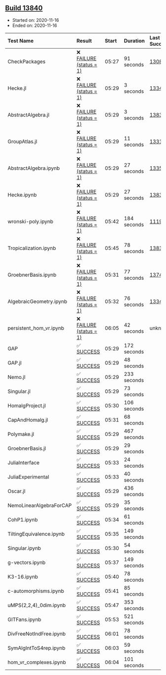 ## [Build 13840](https://oscarci.mathematik.uni-kl.de/job/oscar/13840/)

* Started on: 2020-11-16
* Ended on: 2020-11-16

| Test Name    | Result | Start | Duration | Last Success | First Failure |
|:-------------|:-------|:------|:---------|:-------------|:--------------|
| CheckPackages | ❌ [FAILURE (status = 1)](https://oscarci.mathematik.uni-kl.de/job/oscar/13840/artifact/logs/build-13840/CheckPackages.log) | 05:27 | 91 seconds | [13085](https://oscarci.mathematik.uni-kl.de/job/oscar/13085/) | [13086](https://oscarci.mathematik.uni-kl.de/job/oscar/13086/) |
| Hecke.jl | ❌ [FAILURE (status = 1)](https://oscarci.mathematik.uni-kl.de/job/oscar/13840/artifact/logs/build-13840/Hecke.jl.log) | 05:29 | 3 seconds | [13341](https://oscarci.mathematik.uni-kl.de/job/oscar/13341/) | [13342](https://oscarci.mathematik.uni-kl.de/job/oscar/13342/) |
| AbstractAlgebra.jl | ❌ [FAILURE (status = 1)](https://oscarci.mathematik.uni-kl.de/job/oscar/13840/artifact/logs/build-13840/AbstractAlgebra.jl.log) | 05:29 | 3 seconds | [13837](https://oscarci.mathematik.uni-kl.de/job/oscar/13837/) | [13838](https://oscarci.mathematik.uni-kl.de/job/oscar/13838/) |
| GroupAtlas.jl | ❌ [FAILURE (status = 1)](https://oscarci.mathematik.uni-kl.de/job/oscar/13840/artifact/logs/build-13840/GroupAtlas.jl.log) | 05:29 | 11 seconds | [13311](https://oscarci.mathematik.uni-kl.de/job/oscar/13311/) | [13312](https://oscarci.mathematik.uni-kl.de/job/oscar/13312/) |
| AbstractAlgebra.ipynb | ❌ [FAILURE (status = 1)](https://oscarci.mathematik.uni-kl.de/job/oscar/13840/artifact/logs/build-13840/AbstractAlgebra.ipynb.log) | 05:29 | 27 seconds | [13355](https://oscarci.mathematik.uni-kl.de/job/oscar/13355/) | [13356](https://oscarci.mathematik.uni-kl.de/job/oscar/13356/) |
| Hecke.ipynb | ❌ [FAILURE (status = 1)](https://oscarci.mathematik.uni-kl.de/job/oscar/13840/artifact/logs/build-13840/Hecke.ipynb.log) | 05:29 | 27 seconds | [13837](https://oscarci.mathematik.uni-kl.de/job/oscar/13837/) | [13838](https://oscarci.mathematik.uni-kl.de/job/oscar/13838/) |
| wronski-poly.ipynb | ❌ [FAILURE (status = 1)](https://oscarci.mathematik.uni-kl.de/job/oscar/13840/artifact/logs/build-13840/wronski-poly.ipynb.log) | 05:42 | 184 seconds | [11192](https://oscarci.mathematik.uni-kl.de/job/oscar/11192/) | [11193](https://oscarci.mathematik.uni-kl.de/job/oscar/11193/) |
| Tropicalization.ipynb | ❌ [FAILURE (status = 1)](https://oscarci.mathematik.uni-kl.de/job/oscar/13840/artifact/logs/build-13840/Tropicalization.ipynb.log) | 05:45 | 78 seconds | [13839](https://oscarci.mathematik.uni-kl.de/job/oscar/13839/) | [13840](https://oscarci.mathematik.uni-kl.de/job/oscar/13840/) |
| GroebnerBasis.ipynb | ❌ [FAILURE (status = 1)](https://oscarci.mathematik.uni-kl.de/job/oscar/13840/artifact/logs/build-13840/GroebnerBasis.ipynb.log) | 05:31 | 77 seconds | [13748](https://oscarci.mathematik.uni-kl.de/job/oscar/13748/) | [13749](https://oscarci.mathematik.uni-kl.de/job/oscar/13749/) |
| AlgebraicGeometry.ipynb | ❌ [FAILURE (status = 1)](https://oscarci.mathematik.uni-kl.de/job/oscar/13840/artifact/logs/build-13840/AlgebraicGeometry.ipynb.log) | 05:32 | 76 seconds | [13341](https://oscarci.mathematik.uni-kl.de/job/oscar/13341/) | [13342](https://oscarci.mathematik.uni-kl.de/job/oscar/13342/) |
| persistent_hom_vr.ipynb | ❌ [FAILURE (status = 1)](https://oscarci.mathematik.uni-kl.de/job/oscar/13840/artifact/logs/build-13840/persistent_hom_vr.ipynb.log) | 06:05 | 42 seconds | unknown | unknown |
| GAP | ✅ [SUCCESS](https://oscarci.mathematik.uni-kl.de/job/oscar/13840/artifact/logs/build-13840/GAP.log) | 05:29 | 172 seconds |  |  |
| GAP.jl | ✅ [SUCCESS](https://oscarci.mathematik.uni-kl.de/job/oscar/13840/artifact/logs/build-13840/GAP.jl.log) | 05:29 | 48 seconds |  |  |
| Nemo.jl | ✅ [SUCCESS](https://oscarci.mathematik.uni-kl.de/job/oscar/13840/artifact/logs/build-13840/Nemo.jl.log) | 05:29 | 233 seconds |  |  |
| Singular.jl | ✅ [SUCCESS](https://oscarci.mathematik.uni-kl.de/job/oscar/13840/artifact/logs/build-13840/Singular.jl.log) | 05:29 | 73 seconds |  |  |
| HomalgProject.jl | ✅ [SUCCESS](https://oscarci.mathematik.uni-kl.de/job/oscar/13840/artifact/logs/build-13840/HomalgProject.jl.log) | 05:30 | 106 seconds |  |  |
| CapAndHomalg.jl | ✅ [SUCCESS](https://oscarci.mathematik.uni-kl.de/job/oscar/13840/artifact/logs/build-13840/CapAndHomalg.jl.log) | 05:31 | 68 seconds |  |  |
| Polymake.jl | ✅ [SUCCESS](https://oscarci.mathematik.uni-kl.de/job/oscar/13840/artifact/logs/build-13840/Polymake.jl.log) | 05:29 | 467 seconds |  |  |
| GroebnerBasis.jl | ✅ [SUCCESS](https://oscarci.mathematik.uni-kl.de/job/oscar/13840/artifact/logs/build-13840/GroebnerBasis.jl.log) | 05:29 | 29 seconds |  |  |
| JuliaInterface | ✅ [SUCCESS](https://oscarci.mathematik.uni-kl.de/job/oscar/13840/artifact/logs/build-13840/JuliaInterface.log) | 05:33 | 24 seconds |  |  |
| JuliaExperimental | ✅ [SUCCESS](https://oscarci.mathematik.uni-kl.de/job/oscar/13840/artifact/logs/build-13840/JuliaExperimental.log) | 05:33 | 40 seconds |  |  |
| Oscar.jl | ✅ [SUCCESS](https://oscarci.mathematik.uni-kl.de/job/oscar/13840/artifact/logs/build-13840/Oscar.jl.log) | 05:29 | 436 seconds |  |  |
| NemoLinearAlgebraForCAP | ✅ [SUCCESS](https://oscarci.mathematik.uni-kl.de/job/oscar/13840/artifact/logs/build-13840/NemoLinearAlgebraForCAP.log) | 05:29 | 35 seconds |  |  |
| CohP1.ipynb | ✅ [SUCCESS](https://oscarci.mathematik.uni-kl.de/job/oscar/13840/artifact/logs/build-13840/CohP1.ipynb.log) | 05:34 | 61 seconds |  |  |
| TiltingEquivalence.ipynb | ✅ [SUCCESS](https://oscarci.mathematik.uni-kl.de/job/oscar/13840/artifact/logs/build-13840/TiltingEquivalence.ipynb.log) | 05:35 | 149 seconds |  |  |
| Singular.ipynb | ✅ [SUCCESS](https://oscarci.mathematik.uni-kl.de/job/oscar/13840/artifact/logs/build-13840/Singular.ipynb.log) | 05:30 | 54 seconds |  |  |
| g-vectors.ipynb | ✅ [SUCCESS](https://oscarci.mathematik.uni-kl.de/job/oscar/13840/artifact/logs/build-13840/g-vectors.ipynb.log) | 05:37 | 149 seconds |  |  |
| K3-16.ipynb | ✅ [SUCCESS](https://oscarci.mathematik.uni-kl.de/job/oscar/13840/artifact/logs/build-13840/K3-16.ipynb.log) | 05:40 | 78 seconds |  |  |
| c-automorphisms.ipynb | ✅ [SUCCESS](https://oscarci.mathematik.uni-kl.de/job/oscar/13840/artifact/logs/build-13840/c-automorphisms.ipynb.log) | 05:41 | 85 seconds |  |  |
| uMPS(2,2,4)_0dim.ipynb | ✅ [SUCCESS](https://oscarci.mathematik.uni-kl.de/job/oscar/13840/artifact/logs/build-13840/uMPS-2-2-4-_0dim.ipynb.log) | 05:47 | 353 seconds |  |  |
| GITFans.ipynb | ✅ [SUCCESS](https://oscarci.mathematik.uni-kl.de/job/oscar/13840/artifact/logs/build-13840/GITFans.ipynb.log) | 05:53 | 521 seconds |  |  |
| DivFreeNotIndFree.ipynb | ✅ [SUCCESS](https://oscarci.mathematik.uni-kl.de/job/oscar/13840/artifact/logs/build-13840/DivFreeNotIndFree.ipynb.log) | 06:01 | 78 seconds |  |  |
| SymAlgIntToS4rep.ipynb | ✅ [SUCCESS](https://oscarci.mathematik.uni-kl.de/job/oscar/13840/artifact/logs/build-13840/SymAlgIntToS4rep.ipynb.log) | 06:03 | 59 seconds |  |  |
| hom_vr_complexes.ipynb | ✅ [SUCCESS](https://oscarci.mathematik.uni-kl.de/job/oscar/13840/artifact/logs/build-13840/hom_vr_complexes.ipynb.log) | 06:04 | 101 seconds |  |  |
